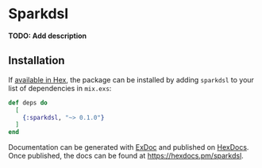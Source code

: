 # Sparkdsl

**TODO: Add description**

## Installation

If [available in Hex](https://hex.pm/docs/publish), the package can be installed
by adding `sparkdsl` to your list of dependencies in `mix.exs`:

```elixir
def deps do
  [
    {:sparkdsl, "~> 0.1.0"}
  ]
end
```

Documentation can be generated with [ExDoc](https://github.com/elixir-lang/ex_doc)
and published on [HexDocs](https://hexdocs.pm). Once published, the docs can
be found at <https://hexdocs.pm/sparkdsl>.


